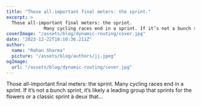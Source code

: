```yaml
---
title: "Those all-important final meters: the sprint."
excerpt: >
  Those all-important final meters: the sprint.
              Many cycling races end in a sprint. If it’s not a bunch sprint, it’s likely a leading group that sprints for the flowers or a classic sprint à
coverImage: "/assets/blog/dynamic-routing/cover.jpg"
date: "2023-12-22T18:10:36.211Z"
author:
  name: "Rohan Sharma"
  picture: "/assets/blog/authors/jj.jpeg"
ogImage:
  url: "/assets/blog/dynamic-routing/cover.jpg"
---
```


Those all-important final meters: the sprint.
            Many cycling races end in a sprint. If it’s not a bunch sprint, it’s likely a leading group that sprints for the flowers or a classic sprint à deux that…